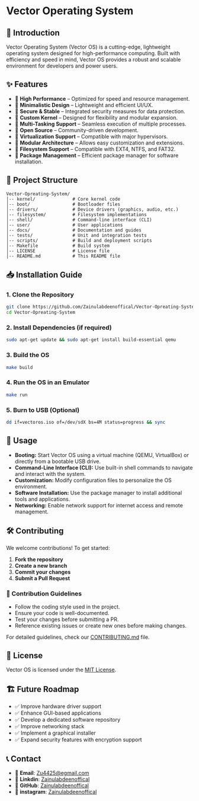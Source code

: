 # Vector Operating System

## 🚀 Introduction
Vector Operating System (Vector OS) is a cutting-edge, lightweight operating system designed for high-performance computing. Built with efficiency and speed in mind, Vector OS provides a robust and scalable environment for developers and power users.

## ✨ Features
- 🔹 **High Performance** – Optimized for speed and resource management.
- 🔹 **Minimalistic Design** – Lightweight and efficient UI/UX.
- 🔹 **Secure & Stable** – Integrated security measures for data protection.
- 🔹 **Custom Kernel** – Designed for flexibility and modular expansion.
- 🔹 **Multi-Tasking Support** – Seamless execution of multiple processes.
- 🔹 **Open Source** – Community-driven development.
- 🔹 **Virtualization Support** – Compatible with major hypervisors.
- 🔹 **Modular Architecture** – Allows easy customization and extensions.
- 🔹 **Filesystem Support** – Compatible with EXT4, NTFS, and FAT32.
- 🔹 **Package Management** – Efficient package manager for software installation.

## 📂 Project Structure
```
Vector-Opreating-System/
│-- kernel/              # Core kernel code
│-- boot/                # Bootloader files
│-- drivers/             # Device drivers (graphics, audio, etc.)
│-- filesystem/          # Filesystem implementations
│-- shell/               # Command-line interface (CLI)
│-- user/                # User applications
│-- docs/                # Documentation and guides
│-- tests/               # Unit and integration tests
│-- scripts/             # Build and deployment scripts
│-- Makefile             # Build system
│-- LICENSE              # License file
│-- README.md            # This README file
```

## 📥 Installation Guide
### 1. Clone the Repository
```sh
git clone https://github.com/Zainulabdeenoffical/Vector-Opreating-System.git
cd Vector-Opreating-System
```
### 2. Install Dependencies (if required)
```sh
sudo apt-get update && sudo apt-get install build-essential qemu
```
### 3. Build the OS
```sh
make build
```
### 4. Run the OS in an Emulator
```sh
make run
```
### 5. Burn to USB (Optional)
```sh
dd if=vectoros.iso of=/dev/sdX bs=4M status=progress && sync
```

## 📌 Usage
- **Booting:** Start Vector OS using a virtual machine (QEMU, VirtualBox) or directly from a bootable USB drive.
- **Command-Line Interface (CLI):** Use built-in shell commands to navigate and interact with the system.
- **Customization:** Modify configuration files to personalize the OS environment.
- **Software Installation:** Use the package manager to install additional tools and applications.
- **Networking:** Enable network support for internet access and remote management.

## 🛠 Contributing
We welcome contributions! To get started:
1. **Fork the repository**
2. **Create a new branch**
3. **Commit your changes**
4. **Submit a Pull Request**

### 📝 Contribution Guidelines
- Follow the coding style used in the project.
- Ensure your code is well-documented.
- Test your changes before submitting a PR.
- Reference existing issues or create new ones before making changes.

For detailed guidelines, check our [CONTRIBUTING.md](CONTRIBUTING.md) file.

## 📜 License
Vector OS is licensed under the [MIT License](LICENSE).

## 🏗 Future Roadmap
- ✅ Improve hardware driver support
- ✅ Enhance GUI-based applications
- ✅ Develop a dedicated software repository
- ✅ Improve networking stack
- ✅ Implement a graphical installer
- ✅ Expand security features with encryption support

## 📞 Contact  
- 📧 **Email**: Zu4425@egmail.com  
- 🔗 **Linkdin**: [Zainulabdeenoffical](https://www.linkedin.com/in/zain-ul-abdeen-130bab244/)
- 🔗 **GitHub**: [Zainulabdeenoffical](https://github.com/Zainulabdeenoffical)
- 🔗 **instagram**: [Zainulabdeenoffical](https://www.instagram.com/m.zainulabdeenoffical/)




